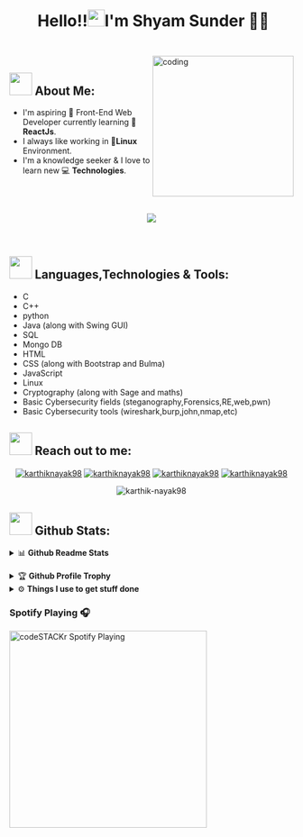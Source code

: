 # <p align="center">️ **Hello!!<img src="https://raw.githubusercontent.com/Karthik-Nayak98/Karthik-Nayak98/master/assets/wave.gif" alt="waving hand" width="30px">I'm Shyam Sunder** 🎯️🚀️</p>

</br>
<img align="right" alt="coding" width="250" src="https://media.giphy.com/media/XcXx0WlV7L9cMKhA6G/giphy.gif">

## <img src="https://media.giphy.com/media/WUlplcMpOCEmTGBtBW/giphy.gif" width="40"> **About Me:**

- I'm aspiring 🔭️ Front-End Web Developer currently learning 🌱 **ReactJs**.
- I always like working in 🐧️**Linux** Environment.
- I'm a knowledge seeker & I love to learn new 💻 **Technologies**.

</br>
</br>
<p align="center">
   <img align="center" src="https://github-readme-streak-stats.herokuapp.com/?user=ShyamSunder149&theme=radical&hide_border=true"/>
</p>

</br>

## <img src="https://media.giphy.com/media/j2pOGeGYKe2xCCKwfi/giphy.gif" width="40"> **Languages,Technologies & Tools:**

* C
* C++
* python
* Java (along with Swing GUI)
* SQL
* Mongo DB
* HTML
* CSS (along with Bootstrap and Bulma)
* JavaScript
* Linux
* Cryptography (along with Sage and maths)
* Basic Cybersecurity fields (steganography,Forensics,RE,web,pwn)
* Basic Cybersecurity tools (wireshark,burp,john,nmap,etc)

<!--p align="center">
 <img  src="assets/c.svg" alt="c"/>

 <img  src="assets/html5-2.svg" alt="html"/>
 <img  src="assets/java.svg" alt="Terminal"/>
 <img  src="assets/terminal-1.svg" alt="Terminal"/>
 <img  src="assets/python-5.svg" alt="python"/>
 <img  src="assets/logo-javascript.svg" alt="react"/>
 <img  src="/assets/linux-tux.svg" alt="vim"/>
 <img  src="assets/bootstrap-4.svg" alt="vscode"/>

</p--->

## <img src="https://media.giphy.com/media/LnQjpWaON8nhr21vNW/giphy.gif" width="40"> **Reach out to me:** ️

<p align="center">
<a href="https://www.linkedin.com/in/shyam-sunder-saravanan-1587b4173/" target="blank"><img align="center" src="https://img.shields.io/badge/-LinkedIn-0e76a8?style=flat-square&logo=Linkedin&logoColor=white" alt="karthiknayak98" /></a>
<a href="https://github.com/ShyamSunder149" target="blank"><img align="center" src="https://img.shields.io/badge/Website-3b5998?style=flat-square&logo=google-chrome&logoColor=white" alt="karthiknayak98" /></a>
<a href="https://twitter.com/flintoffx" target="blank"><img align="center" src="https://img.shields.io/badge/-Twitter-00acee?style=flat-square&logo=Twitter&logoColor=white" alt="karthiknayak98" /></a>
<a href="mailto:shyamrossian@gmail.com" target="blank"><img align="center" src="https://img.shields.io/badge/-Gmail-EA4335?style=flat-square&logo=Gmail&logoColor=white" alt="karthiknayak98" /></a>


</p>

<p align="center"> <img src="https://komarev.com/ghpvc/?username=ShyamSunder149&label=Visitors&color=0088cc&style=flat-square" alt="karthik-nayak98" /> </p>

## <img src="https://media.giphy.com/media/ZCN6F3FAkwsyOGU2RS/giphy.gif" width="40"> **Github Stats:**

<details>
  <summary>📊 <b>Github Readme Stats</b></summary>
 </br>
 <p align="center">
  <a href="https://github.com/ShyamSunder149">
   <img width="430" align="center" src="https://github-readme-stats.vercel.app/api?username=ShyamSunder149&show_icons=true&theme=radical&count_private=true">
  </a>
  <a href="https://github.com/ShyamSunder149/github-readme-stats">
    <img align="center" src="https://github-readme-stats.anuraghazra1.vercel.app/api/top-langs/?username=ShyamSunder149&layout=compact&theme=radical&langs_count=6" />
  </a>
 </p>
</details>



<br>

<details>
 <summary>🏆 <b>Github Profile Trophy</b></summary>
 </br>
 <p align="center">
  <a href="https://github.com/ryo-ma/github-profile-trophy">
   <img src="https://github-profile-trophy.vercel.app/?username=ShyamSunder149&column=8&theme=darkhub"/>
  </a>
 </p>
</details>



<details>
  <br />
  <summary>⚙️ <b> Things I use to get stuff done</b></summary>
  	<ul>
  	    <li><b>OS:</b> Parrot OS MATE security edition</li>
	    <li><b>Laptop: </b> Dell inspiron 14 3000 series</li>
  	    <li><b>Browser: </b> Firefox Web Browser</li>
	    <li><b>Terminal: </b> ZSH: Oh My Zsh (PowerLevel10k)</li>
	    <li><b>Code Editor:</b> VSCode - The best editor out there.</li>
	    <li><b>To Stay Updated:</b> Medium, Linkedin and Twitter.</li>
	    <br />
	</ul>
</details>


<!-- <p align="center">
<a href="https://t.me/iampavangandhi" target="blank"><img align="center" src="https://img.shields.io/badge/-Telegram-0088cc?style=flat-square&logo=Telegram&logoColor=white" alt="karthiknayak98" /></a>

<a href="https://twitter.com/karthiknayak98" target="blank"><img align="center" src="https://cdn.jsdelivr.net/npm/simple-icons@3.0.1/icons/twitter.svg" alt="karthiknayak98" height="30" width="40" /></a>
<a href="https://linkedin.com/in/karthiknayak98" target="blank"><img align="center" src="https://cdn.jsdelivr.net/npm/simple-icons@3.0.1/icons/linkedin.svg" alt="karthiknayak98" height="30" width="40" /></a>
<a href="https://stackoverflow.com/users/9395755" target="blank"><img align="center" src="https://cdn.jsdelivr.net/npm/simple-icons@3.0.1/icons/stackoverflow.svg" alt="9395755" height="30" width="40" /></a>
<a href="mailto:karunayak63@gmail.com" target="blank"><img align="center" src="https://cdn.jsdelivr.net/npm/simple-icons@3.0.1/icons/gmail.svg" alt="karunayak63@gmail.com" height="30" width="40" /></a>

  <img align="center" style="margin: 10px" src="https://profilinator.rishav.dev/skills-assets/c-original.svg" alt="C" width="40"  />
  <img align="center" style="margin: 10px" src="https://img.icons8.com/color/48/000000/c-plus-plus-logo.png" alt="C++" width="40"  />
  <img align="center" style="margin: 10px" src="https://profilinator.rishav.dev/skills-assets/html5-original-wordmark.svg" alt="HTML5" width="40"  />
  <img align="center" style="margin: 10px" src="https://profilinator.rishav.dev/skills-assets/css3-original-wordmark.svg" alt="CSS3" width="40" />
  <img align="center" style="margin: 10px" src="https://profilinator.rishav.dev/skills-assets/javascript-original.svg" alt="JavaScript" width="40" />
  <img align="center" style="margin: 10px" src="https://profilinator.rishav.dev/skills-assets/react-original-wordmark.svg" alt="React" width="40"  />
  <img align="center" style="margin: 10px" src="https://profilinator.rishav.dev/skills-assets/python-original.svg" alt="Python" width="40"  />
  <img align="center" style="margin: 10px" src="https://profilinator.rishav.dev/skills-assets/git-scm-icon.svg" alt="Git" width="40"  />
  <img align="center" style="margin: 10px" src="https://raw.githubusercontent.com/github/explore/80688e429a7d4ef2fca1e82350fe8e3517d3494d/topics/visual-studio-code/visual-studio-code.png" alt="Visual Studio Code" width="40px"/>
   <img align="center" style="margin: 10px" src="https://raw.githubusercontent.com/github/explore/80688e429a7d4ef2fca1e82350fe8e3517d3494d/topics/vim/vim.png" alt="vim" width="40" />
   <img align="center" style="margin: 10px" src="https://profilinator.rishav.dev/skills-assets/linux-original.svg" alt="Linux" width="40"  />
  <img align="center" style="margin: 10px" src="https://raw.githubusercontent.com/github/explore/80688e429a7d4ef2fca1e82350fe8e3517d3494d/topics/terminal/terminal.png" alt="Terminal" width="40" /> -->

<!-- [<img src="https://img.shields.io/badge/LinkedIn-karthiknayak98-informational?style=for-the-badge&labelColor=black&logo=linkedin&logoColor=0077b5&&color=0077b5"/>][linkedin]
[<img src="https://img.shields.io/badge/Twitter-@KarthikNayak98-informational?style=for-the-badge&labelColor=black&logo=twitter&logoColor=#1DA1F2&color=1da1f2"/>][twitter]
[<img src="https://img.shields.io/badge/Stackoverflow-KarthikNayak98-informational?style=for-the-badge&labelColor=black&logo=stackoverflow&logoColor=fe7a16&color=fe7a16"/>][stackoverflow] -->

<!-- Links of Definitions -->

[linkedin]: https://www.linkedin.com/in/shyam-sunder-saravanan
[gmail]: mailto:shyamrossian@gmail.com 'Lets connect through email'

[github]: https://github.com/ShyamSunder149

[twitter]: https://twitter.com/flintoffx

### Spotify Playing 🎧

[<img src="https://now-playing-codestackr.vercel.app/api/spotify-playing" alt="codeSTACKr Spotify Playing" width="350" />](https://open.spotify.com/user/ncj95a2znlbkva0wag1j98tl6)


<p><img align="left" src="https://github-readme-stats.vercel.app/api/top-langs/?username=ShyamSunder149&theme=blue-green" alt="" /></p>



